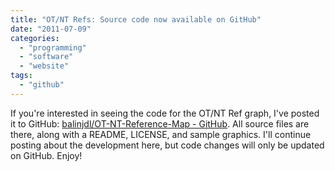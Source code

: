 ```yaml
---
title: "OT/NT Refs: Source code now available on GitHub"
date: "2011-07-09"
categories: 
  - "programming"
  - "software"
  - "website"
tags: 
  - "github"
---
```


If you're interested in seeing the code for the OT/NT Ref graph, I've posted it to GitHub: [balinjdl/OT-NT-Reference-Map - GitHub](https://github.com/balinjdl/OT-NT-Reference-Map). All source files are there, along with a README, LICENSE, and sample graphics. I'll continue posting about the development here, but code changes will only be updated on GitHub. Enjoy!
